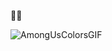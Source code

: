 👀👀

![AmongUsColorsGIF](https://github.com/striver3-14-15/LearningDart/assets/85547877/f6309466-017c-45a9-b56c-04b056a37e71)
